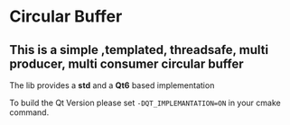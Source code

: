 # Circular Buffer

## This is a simple ,templated, threadsafe, multi producer, multi consumer circular buffer

The lib provides a **std** and a **Qt6** based implementation

To build the Qt Version please set `-DQT_IMPLEMANTATION=ON` in your cmake command.